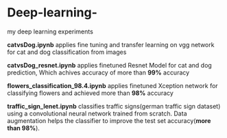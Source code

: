 # Deep-learning-
my deep learning experiments

**catvsDog.ipynb** applies fine tuning and transfer learning on vgg network for cat and dog classification from images 

**catvsDog_resnet.ipynb** applies finetuned Resnet Model for cat and dog prediction, Which achives accuracy of more than **99%** accuracy

**flowers_classification_98.4.ipynb** applies finetuned Xception network for classifying flowers and achieved more than 
**98%** accuracy

**traffic_sign_lenet.ipynb** classifies traffic signs(german traffic sign dataset) using a convolutional neural network trained from scratch. Data augmentation helps the classifier to improve the test set accuracy(**more than 98%**).

